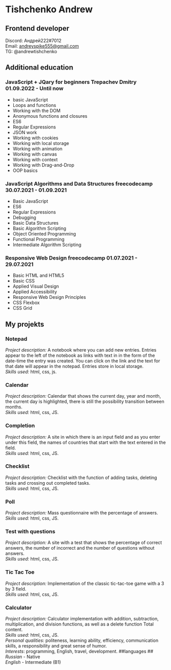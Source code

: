 # Tishchenko Andrew #
## Frontend developer ##
Discord: Андрей222#7012<br>
Email: andreyspike555@gmail.com<br>
TG: @andrewtishchenko
## Additional education ##
### JavaScript + JQary for beginners Trepachev Dmitry 01.09.2022 - Until now

* basic JavaScript
* Loops and functions
* Working with the DOM
* Anonymous functions and closures
* ES6
* Regular Expressions
* JSON work
* Working with cookies
* Working with local storage
* Working with animation
* Working with canvas
* Working with context
* Working with Drag-and-Drop
* OOP basics
### JavaScript Algorithms and Data Structures freecodecamp 30.07.2021 - 01.09.2021


* Basic JavaScript
* ES6
* Regular Expressions
* Debugging
* Basic Data Structures
* Basic Algorithm Scripting
* Object Oriented Programming
* Functional Programming
* Intermediate Algorithm Scripting
### Responsive Web Design freecodecamp 01.07.2021 - 29.07.2021

* Basic HTML and HTML5
* Basic CSS
* Applied Visual Design
* Applied Accessibility
* Responsive Web Design Principles
* CSS Flexbox
* CSS Grid
## My projekts ##
### Notepad
*Project description:*
A notebook where you can add new entries. Entries appear to the left of the notebook as links with
text
in
in the form of the date-time the entry was created. You can click on the link and the text for that date will
appear in the notepad.
Entries
store in local storage.<br>
*Skills used:*
html,
css,
js.
### Calendar
*Project description:*
Calendar that shows the current day, year and month, the current day is highlighted, there is still the
possibility
transition
between months.<br>
*Skills used:*
html,
css,
JS.<br>
###  Completion
*Project description:*
A site in which there is an input field and as you enter under this field, the names of countries that
start with
the text entered in the field.<br>
*Skills used:*
html,
css,
JS.<br>
###  Checklist
*Project description:*
Checklist with the function of adding tasks, deleting tasks and crossing out completed tasks.<br>
*Skills used:*
html,
css,
JS.<br>
###  Poll 
*Project description:*
Mass questionnaire with the percentage of answers.<br>
*Skills used:*
html,
css,
JS.<br>
###  Test with questions 
*Project description:*
A site with a test that shows the percentage of correct answers, the number of incorrect and the number of
questions
without
answers.<br>
*Skills used:*
html,
css,
JS.<br>
### Tic Tac Toe
*Project description:*
Implementation of the classic tic-tac-toe game with a 3 by 3 field.<br>
*Skills used:*
html,
css,
JS.<br>
### Calculator
*Project description:*
Calculator implementation with addition, subtraction, multiplication, and division functions, as well as a
delete function
Total
content.<br>
*Skills used:*
html,
css,
JS.<br>
*Personal qualities*: politeness, learning ability, efficiency, communication skills,
a responsibility
and
great sense of humor. <br>
*Interests*: programming, English, travel, development.
 ##languages ##
*Russian* - Native<br>
*English* - Intermediate (B1)